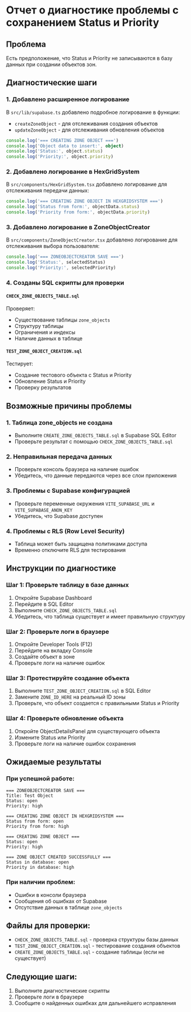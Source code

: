 # Отчет о диагностике проблемы с сохранением Status и Priority

## Проблема
Есть предположение, что Status и Priority не записываются в базу данных при создании объектов зон.

## Диагностические шаги

### 1. **Добавлено расширенное логирование**
В `src/lib/supabase.ts` добавлено подробное логирование в функции:
- `createZoneObject` - для отслеживания создания объектов
- `updateZoneObject` - для отслеживания обновления объектов

```typescript
console.log('=== CREATING ZONE OBJECT ===')
console.log('Object data to insert:', object)
console.log('Status:', object.status)
console.log('Priority:', object.priority)
```

### 2. **Добавлено логирование в HexGridSystem**
В `src/components/HexGridSystem.tsx` добавлено логирование для отслеживания передачи данных:

```typescript
console.log('=== CREATING ZONE OBJECT IN HEXGRIDSYSTEM ===')
console.log('Status from form:', objectData.status)
console.log('Priority from form:', objectData.priority)
```

### 3. **Добавлено логирование в ZoneObjectCreator**
В `src/components/ZoneObjectCreator.tsx` добавлено логирование для отслеживания выбора пользователя:

```typescript
console.log('=== ZONEOBJECTCREATOR SAVE ===')
console.log('Status:', selectedStatus)
console.log('Priority:', selectedPriority)
```

### 4. **Созданы SQL скрипты для проверки**

#### `CHECK_ZONE_OBJECTS_TABLE.sql`
Проверяет:
- Существование таблицы `zone_objects`
- Структуру таблицы
- Ограничения и индексы
- Наличие данных в таблице

#### `TEST_ZONE_OBJECT_CREATION.sql`
Тестирует:
- Создание тестового объекта с Status и Priority
- Обновление Status и Priority
- Проверку результатов

## Возможные причины проблемы

### 1. **Таблица zone_objects не создана**
- Выполните `CREATE_ZONE_OBJECTS_TABLE.sql` в Supabase SQL Editor
- Проверьте результат с помощью `CHECK_ZONE_OBJECTS_TABLE.sql`

### 2. **Неправильная передача данных**
- Проверьте консоль браузера на наличие ошибок
- Убедитесь, что данные передаются через все слои приложения

### 3. **Проблемы с Supabase конфигурацией**
- Проверьте переменные окружения `VITE_SUPABASE_URL` и `VITE_SUPABASE_ANON_KEY`
- Убедитесь, что Supabase доступен

### 4. **Проблемы с RLS (Row Level Security)**
- Таблица может быть защищена политиками доступа
- Временно отключите RLS для тестирования

## Инструкции по диагностике

### Шаг 1: Проверьте таблицу в базе данных
1. Откройте Supabase Dashboard
2. Перейдите в SQL Editor
3. Выполните `CHECK_ZONE_OBJECTS_TABLE.sql`
4. Убедитесь, что таблица существует и имеет правильную структуру

### Шаг 2: Проверьте логи в браузере
1. Откройте Developer Tools (F12)
2. Перейдите на вкладку Console
3. Создайте объект в зоне
4. Проверьте логи на наличие ошибок

### Шаг 3: Протестируйте создание объекта
1. Выполните `TEST_ZONE_OBJECT_CREATION.sql` в SQL Editor
2. Замените `ZONE_ID_HERE` на реальный ID зоны
3. Проверьте, что объект создается с правильными Status и Priority

### Шаг 4: Проверьте обновление объекта
1. Откройте ObjectDetailsPanel для существующего объекта
2. Измените Status или Priority
3. Проверьте логи на наличие ошибок сохранения

## Ожидаемые результаты

### При успешной работе:
```
=== ZONEOBJECTCREATOR SAVE ===
Title: Test Object
Status: open
Priority: high

=== CREATING ZONE OBJECT IN HEXGRIDSYSTEM ===
Status from form: open
Priority from form: high

=== CREATING ZONE OBJECT ===
Status: open
Priority: high

=== ZONE OBJECT CREATED SUCCESSFULLY ===
Status in database: open
Priority in database: high
```

### При наличии проблем:
- Ошибки в консоли браузера
- Сообщения об ошибках от Supabase
- Отсутствие данных в таблице `zone_objects`

## Файлы для проверки:
- `CHECK_ZONE_OBJECTS_TABLE.sql` - проверка структуры базы данных
- `TEST_ZONE_OBJECT_CREATION.sql` - тестирование создания объектов
- `CREATE_ZONE_OBJECTS_TABLE.sql` - создание таблицы (если не существует)

## Следующие шаги:
1. Выполните диагностические скрипты
2. Проверьте логи в браузере
3. Сообщите о найденных ошибках для дальнейшего исправления 